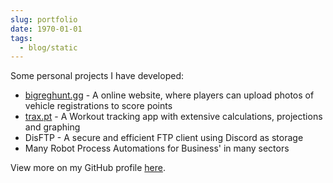 ```yaml
---
slug: portfolio
date: 1970-01-01
tags:
  - blog/static
---
```


Some personal projects I have developed:

- [bigreghunt.gg](https://bigreghunt.gg) - A online website, where players can upload photos of vehicle registrations to score points
- [trax.pt](https://trax.pt) - A Workout tracking app with extensive calculations, projections and graphing
- DisFTP - A secure and efficient FTP client using Discord as storage
- Many Robot Process Automations for Business' in many sectors

View more on my GitHub profile [here](https://github.com/tris203).
